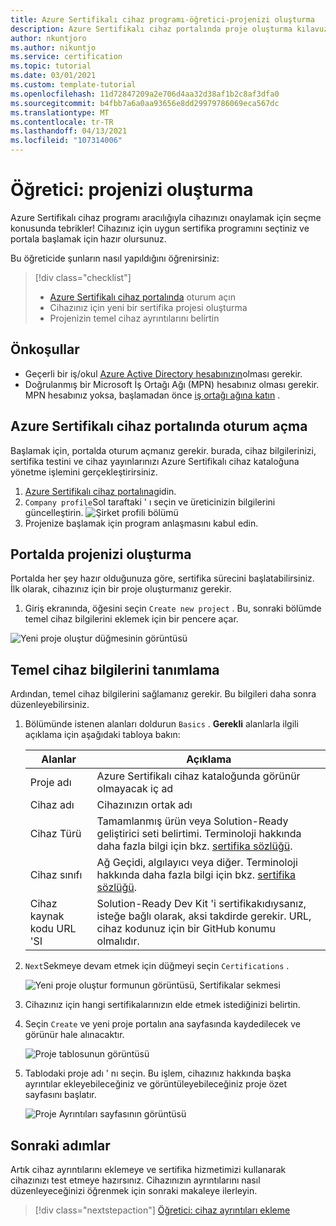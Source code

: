 ```yaml
---
title: Azure Sertifikalı cihaz programı-öğretici-projenizi oluşturma
description: Azure Sertifikalı cihaz portalında proje oluşturma kılavuzu
author: nkuntjoro
ms.author: nikuntjo
ms.service: certification
ms.topic: tutorial
ms.date: 03/01/2021
ms.custom: template-tutorial
ms.openlocfilehash: 11d72847209a2e706d4aa32d38af1b2c8af3dfa0
ms.sourcegitcommit: b4fbb7a6a0aa93656e8dd29979786069eca567dc
ms.translationtype: MT
ms.contentlocale: tr-TR
ms.lasthandoff: 04/13/2021
ms.locfileid: "107314006"
---
```

# <a name="tutorial-create-your-project"></a>Öğretici: projenizi oluşturma

Azure Sertifikalı cihaz programı aracılığıyla cihazınızı onaylamak için seçme konusunda tebrikler! Cihazınız için uygun sertifika programını seçtiniz ve portala başlamak için hazır olursunuz.

Bu öğreticide şunların nasıl yapıldığını öğrenirsiniz:

> [!div class="checklist"]
> * [Azure Sertifikalı cihaz portalında](https://certify.azure.com/) oturum açın
> * Cihazınız için yeni bir sertifika projesi oluşturma
> * Projenizin temel cihaz ayrıntılarını belirtin

## <a name="prerequisites"></a>Önkoşullar

- Geçerli bir iş/okul [Azure Active Directory hesabınızın](https://docs.microsoft.com/azure/active-directory/fundamentals/active-directory-whatis)olması gerekir.
- Doğrulanmış bir Microsoft İş Ortağı Ağı (MPN) hesabınız olması gerekir. MPN hesabınız yoksa, başlamadan önce [iş ortağı ağına katın](https://partner.microsoft.com/) .

## <a name="signing-into-the-azure-certified-device-portal"></a>Azure Sertifikalı cihaz portalında oturum açma

Başlamak için, portalda oturum açmanız gerekir. burada, cihaz bilgilerinizi, sertifika testini ve cihaz yayınlarınızı Azure Sertifikalı cihaz kataloğuna yönetme işlemini gerçekleştirirsiniz.

1. [Azure Sertifikalı cihaz portalına](https://certify.azure.com)gidin.
1. `Company profile`Sol taraftaki ' ı seçin ve üreticinizin bilgilerini güncelleştirin.
   ![Şirket profili bölümü](./media/images/company-profile.png)
1. Projenize başlamak için program anlaşmasını kabul edin.

## <a name="creating-your-project-on-the-portal"></a>Portalda projenizi oluşturma

Portalda her şey hazır olduğunuza göre, sertifika sürecini başlatabilirsiniz. İlk olarak, cihazınız için bir proje oluşturmanız gerekir.

1. Giriş ekranında, öğesini seçin `Create new project` . Bu, sonraki bölümde temel cihaz bilgilerini eklemek için bir pencere açar.

 ![Yeni proje oluştur düğmesinin görüntüsü](./media/images/create-new-project.png)

## <a name="identifying-basic-device-information"></a>Temel cihaz bilgilerini tanımlama

Ardından, temel cihaz bilgilerini sağlamanız gerekir. Bu bilgileri daha sonra düzenleyebilirsiniz.

1. Bölümünde istenen alanları doldurun `Basics` . **Gerekli** alanlarla ilgili açıklama için aşağıdaki tabloya bakın:

    | Alanlar                  | Açıklama                                                                                                                         |
    |------------------------|-------------------------------------------------------------------------------------------------------------------------------------|
    | Proje adı           | Azure Sertifikalı cihaz kataloğunda görünür olmayacak iç ad                                                        |
    | Cihaz adı            | Cihazınızın ortak adı                                                                                                |
    | Cihaz Türü            | Tamamlanmış ürün veya Solution-Ready geliştirici seti belirtimi.     Terminoloji hakkında daha fazla bilgi için bkz. [sertifika sözlüğü](./resources-glossary.md).                                                                     |
    | Cihaz sınıfı           | Ağ Geçidi, algılayıcı veya diğer.  Terminoloji hakkında daha fazla bilgi için bkz. [sertifika sözlüğü](./resources-glossary.md).                                                                    |
    | Cihaz kaynak kodu URL 'SI | Solution-Ready Dev Kit 'i sertifikakıdıysanız, isteğe bağlı olarak, aksi takdirde gerekir. URL, cihaz kodunuz için bir GitHub konumu olmalıdır. |
1. `Next`Sekmeye devam etmek için düğmeyi seçin `Certifications` .

    ![Yeni proje oluştur formunun görüntüsü, Sertifikalar sekmesi](./media/images/create-new-project-certificationswindow.png)

1. Cihazınız için hangi sertifikalarınızın elde etmek istediğinizi belirtin.
1. Seçin `Create` ve yeni proje portalın ana sayfasında kaydedilecek ve görünür hale alınacaktır.

    ![Proje tablosunun görüntüsü](./media/images/project-table.png)

1. Tablodaki proje adı ' nı seçin. Bu işlem, cihazınız hakkında başka ayrıntılar ekleyebileceğiniz ve görüntüleyebileceğiniz proje özet sayfasını başlatır.

    ![Proje Ayrıntıları sayfasının görüntüsü](./media/images/device-details-section.png)

## <a name="next-steps"></a>Sonraki adımlar

Artık cihaz ayrıntılarını eklemeye ve sertifika hizmetimizi kullanarak cihazınızı test etmeye hazırsınız. Cihazınızın ayrıntılarını nasıl düzenleyeceğinizi öğrenmek için sonraki makaleye ilerleyin.
> [!div class="nextstepaction"]
> [Öğretici: cihaz ayrıntıları ekleme](tutorial-02-adding-device-details.md)
